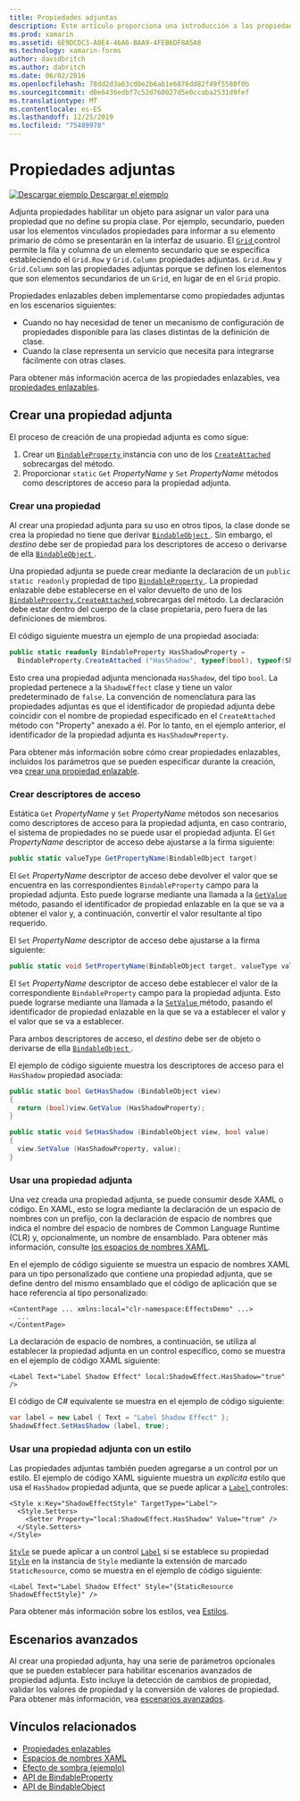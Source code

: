 ```yaml
---
title: Propiedades adjuntas
description: Este artículo proporciona una introducción a las propiedades adjuntas y muestra cómo crear y consumirlos.
ms.prod: xamarin
ms.assetid: 6E9DCDC3-A0E4-46A6-BAA9-4FEB6DF8A5A8
ms.technology: xamarin-forms
author: davidbritch
ms.author: dabritch
ms.date: 06/02/2016
ms.openlocfilehash: 78dd2d3a63cd0e2b6ab1e6876dd82f49f5580f0b
ms.sourcegitcommit: d0e6436edbf7c52d760027d5e0ccaba2531d9fef
ms.translationtype: MT
ms.contentlocale: es-ES
ms.lasthandoff: 12/25/2019
ms.locfileid: "75489978"
---
```

# <a name="attached-properties"></a>Propiedades adjuntas

[![Descargar ejemplo](~/media/shared/download.png) Descargar el ejemplo](https://docs.microsoft.com/samples/xamarin/xamarin-forms-samples/effects-shadoweffect)


Adjunta propiedades habilitar un objeto para asignar un valor para una propiedad que no define su propia clase. Por ejemplo, secundario, pueden usar los elementos vinculados propiedades para informar a su elemento primario de cómo se presentarán en la interfaz de usuario. El [ `Grid` ](xref:Xamarin.Forms.Grid) control permite la fila y columna de un elemento secundario que se especifica estableciendo el `Grid.Row` y `Grid.Column` propiedades adjuntas. `Grid.Row` y `Grid.Column` son las propiedades adjuntas porque se definen los elementos que son elementos secundarios de un `Grid`, en lugar de en el `Grid` propio.

Propiedades enlazables deben implementarse como propiedades adjuntas en los escenarios siguientes:

- Cuando no hay necesidad de tener un mecanismo de configuración de propiedades disponible para las clases distintas de la definición de clase.
- Cuando la clase representa un servicio que necesita para integrarse fácilmente con otras clases.

Para obtener más información acerca de las propiedades enlazables, vea [propiedades enlazables](~/xamarin-forms/xaml/bindable-properties.md).

## <a name="create-an-attached-property"></a>Crear una propiedad adjunta

El proceso de creación de una propiedad adjunta es como sigue:

1. Crear un [ `BindableProperty` ](xref:Xamarin.Forms.BindableProperty) instancia con uno de los [ `CreateAttached` ](xref:Xamarin.Forms.BindableProperty.CreateAttached*) sobrecargas del método.
1. Proporcionar `static` `Get` *PropertyName* y `Set` *PropertyName* métodos como descriptores de acceso para la propiedad adjunta.

### <a name="create-a-property"></a>Crear una propiedad

Al crear una propiedad adjunta para su uso en otros tipos, la clase donde se crea la propiedad no tiene que derivar [ `BindableObject` ](xref:Xamarin.Forms.BindableObject). Sin embargo, el *destino* debe ser de propiedad para los descriptores de acceso o derivarse de ella [ `BindableObject` ](xref:Xamarin.Forms.BindableObject).

Una propiedad adjunta se puede crear mediante la declaración de un `public static readonly` propiedad de tipo [ `BindableProperty` ](xref:Xamarin.Forms.BindableProperty). La propiedad enlazable debe establecerse en el valor devuelto de uno de los [ `BindableProperty.CreateAttached` ](xref:Xamarin.Forms.BindableProperty.CreateAttached(System.String,System.Type,System.Type,System.Object,Xamarin.Forms.BindingMode,Xamarin.Forms.BindableProperty.ValidateValueDelegate,Xamarin.Forms.BindableProperty.BindingPropertyChangedDelegate,Xamarin.Forms.BindableProperty.BindingPropertyChangingDelegate,Xamarin.Forms.BindableProperty.CoerceValueDelegate,Xamarin.Forms.BindableProperty.CreateDefaultValueDelegate)) sobrecargas del método. La declaración debe estar dentro del cuerpo de la clase propietaria, pero fuera de las definiciones de miembros.

El código siguiente muestra un ejemplo de una propiedad asociada:

```csharp
public static readonly BindableProperty HasShadowProperty =
  BindableProperty.CreateAttached ("HasShadow", typeof(bool), typeof(ShadowEffect), false);
```

Esto crea una propiedad adjunta mencionada `HasShadow`, del tipo `bool`. La propiedad pertenece a la `ShadowEffect` clase y tiene un valor predeterminado de `false`. La convención de nomenclatura para las propiedades adjuntas es que el identificador de propiedad adjunta debe coincidir con el nombre de propiedad especificado en el `CreateAttached` método con "Property" anexado a él. Por lo tanto, en el ejemplo anterior, el identificador de la propiedad adjunta es `HasShadowProperty`.

Para obtener más información sobre cómo crear propiedades enlazables, incluidos los parámetros que se pueden especificar durante la creación, vea [crear una propiedad enlazable](~/xamarin-forms/xaml/bindable-properties.md#consume-a-bindable-property).

### <a name="create-accessors"></a>Crear descriptores de acceso

Estática `Get` *PropertyName* y `Set` *PropertyName* métodos son necesarios como descriptores de acceso para la propiedad adjunta, en caso contrario, el sistema de propiedades no se puede usar el propiedad adjunta. El `Get` *PropertyName* descriptor de acceso debe ajustarse a la firma siguiente:

```csharp
public static valueType GetPropertyName(BindableObject target)
```

El `Get` *PropertyName* descriptor de acceso debe devolver el valor que se encuentra en las correspondientes `BindableProperty` campo para la propiedad adjunta. Esto puede lograrse mediante una llamada a la [ `GetValue` ](xref:Xamarin.Forms.BindableObject.GetValue(Xamarin.Forms.BindableProperty)) método, pasando el identificador de propiedad enlazable en la que se va a obtener el valor y, a continuación, convertir el valor resultante al tipo requerido.

El `Set` *PropertyName* descriptor de acceso debe ajustarse a la firma siguiente:

```csharp
public static void SetPropertyName(BindableObject target, valueType value)
```

El `Set` *PropertyName* descriptor de acceso debe establecer el valor de la correspondiente `BindableProperty` campo para la propiedad adjunta. Esto puede lograrse mediante una llamada a la [ `SetValue` ](xref:Xamarin.Forms.BindableObject.SetValue(Xamarin.Forms.BindableProperty,System.Object)) método, pasando el identificador de propiedad enlazable en la que se va a establecer el valor y el valor que se va a establecer.

Para ambos descriptores de acceso, el *destino* debe ser de objeto o derivarse de ella [ `BindableObject` ](xref:Xamarin.Forms.BindableObject).

El ejemplo de código siguiente muestra los descriptores de acceso para el `HasShadow` propiedad asociada:

```csharp
public static bool GetHasShadow (BindableObject view)
{
  return (bool)view.GetValue (HasShadowProperty);
}

public static void SetHasShadow (BindableObject view, bool value)
{
  view.SetValue (HasShadowProperty, value);
}
```

### <a name="consume-an-attached-property"></a>Usar una propiedad adjunta

Una vez creada una propiedad adjunta, se puede consumir desde XAML o código. En XAML, esto se logra mediante la declaración de un espacio de nombres con un prefijo, con la declaración de espacio de nombres que indica el nombre del espacio de nombres de Common Language Runtime (CLR) y, opcionalmente, un nombre de ensamblado. Para obtener más información, consulte [los espacios de nombres XAML](~/xamarin-forms/xaml/namespaces.md).

En el ejemplo de código siguiente se muestra un espacio de nombres XAML para un tipo personalizado que contiene una propiedad adjunta, que se define dentro del mismo ensamblado que el código de aplicación que se hace referencia al tipo personalizado:

```xaml
<ContentPage ... xmlns:local="clr-namespace:EffectsDemo" ...>
  ...
</ContentPage>
```

La declaración de espacio de nombres, a continuación, se utiliza al establecer la propiedad adjunta en un control específico, como se muestra en el ejemplo de código XAML siguiente:

```xaml
<Label Text="Label Shadow Effect" local:ShadowEffect.HasShadow="true" />
```

El código de C# equivalente se muestra en el ejemplo de código siguiente:

```csharp
var label = new Label { Text = "Label Shadow Effect" };
ShadowEffect.SetHasShadow (label, true);
```

### <a name="consume-an-attached-property-with-a-style"></a>Usar una propiedad adjunta con un estilo

Las propiedades adjuntas también pueden agregarse a un control por un estilo. El ejemplo de código XAML siguiente muestra un *explícita* estilo que usa el `HasShadow` propiedad adjunta, que se puede aplicar a [ `Label` ](xref:Xamarin.Forms.Label) controles:

```xaml
<Style x:Key="ShadowEffectStyle" TargetType="Label">
  <Style.Setters>
    <Setter Property="local:ShadowEffect.HasShadow" Value="true" />
  </Style.Setters>
</Style>
```

[`Style`](xref:Xamarin.Forms.Style) se puede aplicar a un control [`Label`](xref:Xamarin.Forms.Label) si se establece su propiedad [`Style`](xref:Xamarin.Forms.NavigableElement.Style) en la instancia de `Style` mediante la extensión de marcado `StaticResource`, como se muestra en el ejemplo de código siguiente:

```xaml
<Label Text="Label Shadow Effect" Style="{StaticResource ShadowEffectStyle}" />
```

Para obtener más información sobre los estilos, vea [Estilos](~/xamarin-forms/user-interface/styles/index.md).

## <a name="advanced-scenarios"></a>Escenarios avanzados

Al crear una propiedad adjunta, hay una serie de parámetros opcionales que se pueden establecer para habilitar escenarios avanzados de propiedad adjunta. Esto incluye la detección de cambios de propiedad, validar los valores de propiedad y la conversión de valores de propiedad. Para obtener más información, vea [escenarios avanzados](~/xamarin-forms/xaml/bindable-properties.md#advanced-scenarios).

## <a name="related-links"></a>Vínculos relacionados

- [Propiedades enlazables](~/xamarin-forms/xaml/bindable-properties.md)
- [Espacios de nombres XAML](~/xamarin-forms/xaml/namespaces.md)
- [Efecto de sombra (ejemplo)](https://docs.microsoft.com/samples/xamarin/xamarin-forms-samples/effects-shadoweffect)
- [API de BindableProperty](xref:Xamarin.Forms.BindableProperty)
- [API de BindableObject](xref:Xamarin.Forms.BindableObject)

